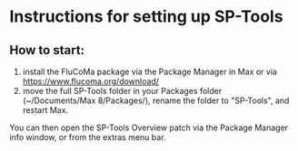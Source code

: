 # Instructions for setting up SP-Tools

## How to start:

1) install the FluCoMa package via the Package Manager in Max or via https://www.flucoma.org/download/
2) move the full SP-Tools folder in your Packages folder (~/Documents/Max 8/Packages/), rename the folder to "SP-Tools", and restart Max.

You can then open the SP-Tools Overview patch via the Package Manager info window, or from the extras menu bar.